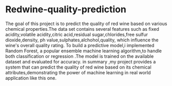 # Redwine-quality-prediction
The goal of this project is to predict the quality of red wine based on various chemical properties.The data set contains several features such as fixed acidity,volatile acidity,citric acid,residual sugar,chlorides,free sulfur dioxide,density, ph value,sulphates,alchohol,quality, which influence the wine's overall quality rating.
To build a predictive model,i implemented  Random Forest, a popular ensemble machine learning algorithm,to handle both classification or regression .The model is trained on the available dataset and evaluated for accuracy.
in summary ,my project provides a system that can predict the quality of red wine based on its chemical attributes,demonstrating the power of machine learning in real world application like this one.

